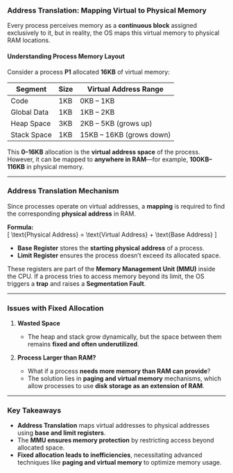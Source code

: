 ### **Address Translation: Mapping Virtual to Physical Memory**  

Every process perceives memory as a **continuous block** assigned exclusively to it, but in reality, the OS maps this virtual memory to physical RAM locations.  

#### **Understanding Process Memory Layout**  

Consider a process **P1** allocated **16KB** of virtual memory:  

| Segment       | Size  | Virtual Address Range |
|--------------|------|----------------------|
| Code         | 1KB  | 0KB – 1KB            |
| Global Data  | 1KB  | 1KB – 2KB            |
| Heap Space   | 3KB  | 2KB – 5KB (grows up)  |
| Stack Space  | 1KB  | 15KB – 16KB (grows down) |

This **0–16KB** allocation is the **virtual address space** of the process. However, it can be mapped to **anywhere in RAM**—for example, **100KB–116KB** in physical memory.  

---

### **Address Translation Mechanism**  

Since processes operate on virtual addresses, a **mapping** is required to find the corresponding **physical address** in RAM.  

**Formula:**  
\[
\text{Physical Address} = \text{Virtual Address} + \text{Base Address}
\]
- **Base Register** stores the **starting physical address** of a process.  
- **Limit Register** ensures the process doesn’t exceed its allocated space.  

These registers are part of the **Memory Management Unit (MMU)** inside the CPU. If a process tries to access memory beyond its limit, the OS triggers a **trap** and raises a **Segmentation Fault**.  

---

### **Issues with Fixed Allocation**  

1. **Wasted Space**  
   - The heap and stack grow dynamically, but the space between them remains **fixed and often underutilized**.  

2. **Process Larger than RAM?**  
   - What if a process **needs more memory than RAM can provide**?  
   - The solution lies in **paging and virtual memory** mechanisms, which allow processes to use **disk storage as an extension of RAM**.  

---

### **Key Takeaways**  
- **Address Translation** maps virtual addresses to physical addresses using **base and limit registers**.  
- The **MMU ensures memory protection** by restricting access beyond allocated space.  
- **Fixed allocation leads to inefficiencies**, necessitating advanced techniques like **paging and virtual memory** to optimize memory usage.
